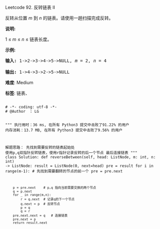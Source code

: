 Leetcode 92. 反转链表 II
<p>反转从位置 <em>m</em> 到 <em>n</em> 的链表。请使用一趟扫描完成反转。</p>


<p><strong>说明:</strong><br>

1 &le;&nbsp;<em>m</em>&nbsp;&le;&nbsp;<em>n</em>&nbsp;&le; 链表长度。</p>



<p><strong>示例:</strong></p>



<pre><strong>输入:</strong> 1-&gt;2-&gt;3-&gt;4-&gt;5-&gt;NULL, <em>m</em> = 2, <em>n</em> = 4

<strong>输出:</strong> 1-&gt;4-&gt;3-&gt;2-&gt;5-&gt;NULL</pre>





 **难度**: Medium



 **标签**: 链表、 





<div class="hcb_wrap">
<pre class="prism undefined-numbers lang-python" data-lang="Python"><code>
# -*- coding: utf-8 -*-
# @Author  : LG

"""
执行用时：36 ms, 在所有 Python3 提交中击败了91.22% 的用户
内存消耗：13.7 MB, 在所有 Python3 提交中击败了9.56% 的用户

解题思路：
    先找到需要反转的链表起始处
    使用p,q双指针反转链表，使用r指针记录反转的后一个节点
    最后连接链表
"""
class Solution:
    def reverseBetween(self, head: ListNode, m: int, n: int) -> ListNode:
        result = ListNode(0, next=head)
        pre = result
        for i in range(m-1):    # 先找到需要翻转的节点的前一个
            pre = pre.next

        p = pre.next    # p,q 指向当前需要交换的两个节点
        q = p.next
        for _ in range(m,n):
            r = q.next  # 记录q的下一个节点
            q.next = p  # 反转节点
            p = q
            q = r
        pre.next.next = q   # 连接链表
        pre.next = p
        return result.next
</code></pre></div>
